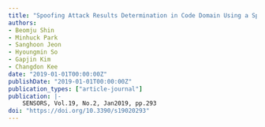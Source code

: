 ```yaml
---
title: "Spoofing Attack Results Determination in Code Domain Using a Spoofing Process Equation"
authors:
- Beomju Shin
- Minhuck Park
- Sanghoon Jeon
- Hyoungmin So
- Gapjin Kim
- Changdon Kee
date: "2019-01-01T00:00:00Z"
publishDate: "2019-01-01T00:00:00Z"
publication_types: ["article-journal"]
publication: |-
    SENSORS, Vol.19, No.2, Jan2019, pp.293
doi: "https://doi.org/10.3390/s19020293"
---
```

